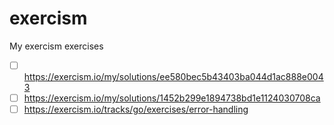 # exercism
My exercism exercises
- [ ] https://exercism.io/my/solutions/ee580bec5b43403ba044d1ac888e0043 
- [ ] https://exercism.io/my/solutions/1452b299e1894738bd1e1124030708ca
- [ ] https://exercism.io/tracks/go/exercises/error-handling
